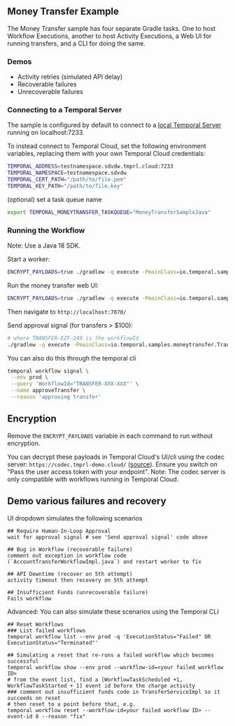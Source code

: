 ## Money Transfer Example

The Money Transfer sample has four separate Gradle tasks.
One to host Workflow Executions, another to host Activity Executions, a Web UI for running transfers, and a CLI for doing the same.

### Demos
- Activity retries (simulated API delay)
- Recoverable failures
- Unrecoverable failures

### Connecting to a Temporal Server

The sample is configured by default to connect to a [local Temporal Server](https://docs.temporal.io/cli#starting-the-temporal-server) running on localhost:7233.

To instead connect to Temporal Cloud, set the following environment variables, replacing them with your own Temporal Cloud credentials:

```bash
TEMPORAL_ADDRESS=testnamespace.sdvdw.tmprl.cloud:7233
TEMPORAL_NAMESPACE=testnamespace.sdvdw
TEMPORAL_CERT_PATH="/path/to/file.pem"
TEMPORAL_KEY_PATH="/path/to/file.key"
````

(optional) set a task queue name
```bash
export TEMPORAL_MONEYTRANSFER_TASKQUEUE="MoneyTransferSampleJava"
```

### Running the Workflow

Note: Use a Java 18 SDK.

Start a worker:

```bash
ENCRYPT_PAYLOADS=true ./gradlew -q execute -PmainClass=io.temporal.samples.moneytransfer.AccountTransferWorker --console=plain
```

Run the money transfer web UI:

```bash
ENCRYPT_PAYLOADS=true ./gradlew -q execute -PmainClass=io.temporal.samples.moneytransfer.web.WebServer --console=plain
```
Then navigate to `http://localhost:7070/`

Send approval signal (for transfers > $100):

```bash
# where TRANSFER-EZF-249 is the workflowId
./gradlew -q execute -PmainClass=io.temporal.samples.moneytransfer.TransferApprover -Parg=TRANSFER-EZF-249
````

You can also do this through the temporal cli
```bash
temporal workflow signal \
 --env prod \
 --query 'WorkflowId="TRANSFER-XXX-XXX"' \
 --name approveTransfer \
 --reason 'approving transfer'
```

## Encryption

Remove the `ENCRYPT_PAYLOADS` variable in each command to run without encryption.

You can decrypt these payloads in Temporal Cloud's UI/cli using the codec server: `https://codec.tmprl-demo.cloud/` ([source](https://github.com/steveandroulakis/temporal-codec-server)). Ensure you switch on "Pass the user access token with your endpoint". Note: The codec server is only compatible with workflows running in Temporal Cloud.

## Demo various failures and recovery

UI dropdown simulates the following scenarios

```
## Require Human-In-Loop Approval
wait for approval signal # see 'Send approval signal' code above

## Bug in Workflow (recoverable failure)
comment out exception in workflow code (`AccountTransferWorkflowImpl.java`) and restart worker to fix

## API Downtime (recover on 5th attempt)
activity timeout then recovery on 5th attempt

## Insufficient Funds (unrecoverable failure)
Fails workflow
```

Advanced: You can also simulate these scenarios using the Temporal CLI
```
## Reset Workflows
### List failed workflows
temporal workflow list --env prod -q 'ExecutionStatus="Failed" OR ExecutionStatus="Terminated"'

## Simulating a reset that re-runs a failed workflow which becomes successful
temporal workflow show --env prod --workflow-id=<your failed workflow ID>
# from the event list, find a [WorkflowTaskScheduled +1, WorkflowTaskStarted + 1] event id before the charge activity
### comment out insufficient funds code in TransferServiceImpl so it succeeds on reset
# then reset to a point before that, e.g.
temporal workflow reset --workflow-id=your failed workflow ID> --event-id 8 --reason "fix"
```
